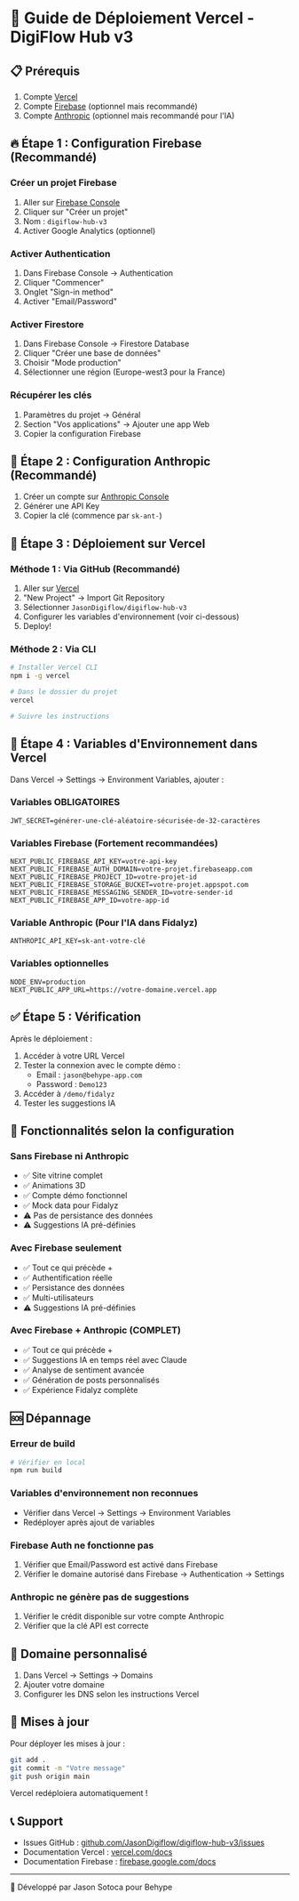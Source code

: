 # 🚀 Guide de Déploiement Vercel - DigiFlow Hub v3

## 📋 Prérequis

1. Compte [Vercel](https://vercel.com)
2. Compte [Firebase](https://console.firebase.google.com) (optionnel mais recommandé)
3. Compte [Anthropic](https://console.anthropic.com) (optionnel mais recommandé pour l'IA)

## 🔥 Étape 1 : Configuration Firebase (Recommandé)

### Créer un projet Firebase

1. Aller sur [Firebase Console](https://console.firebase.google.com)
2. Cliquer sur "Créer un projet"
3. Nom : `digiflow-hub-v3`
4. Activer Google Analytics (optionnel)

### Activer Authentication

1. Dans Firebase Console → Authentication
2. Cliquer "Commencer"
3. Onglet "Sign-in method"
4. Activer "Email/Password"

### Activer Firestore

1. Dans Firebase Console → Firestore Database
2. Cliquer "Créer une base de données"
3. Choisir "Mode production"
4. Sélectionner une région (Europe-west3 pour la France)

### Récupérer les clés

1. Paramètres du projet → Général
2. Section "Vos applications" → Ajouter une app Web
3. Copier la configuration Firebase

## 🤖 Étape 2 : Configuration Anthropic (Recommandé)

1. Créer un compte sur [Anthropic Console](https://console.anthropic.com)
2. Générer une API Key
3. Copier la clé (commence par `sk-ant-`)

## 🚀 Étape 3 : Déploiement sur Vercel

### Méthode 1 : Via GitHub (Recommandé)

1. Aller sur [Vercel](https://vercel.com)
2. "New Project" → Import Git Repository
3. Sélectionner `JasonDigiflow/digiflow-hub-v3`
4. Configurer les variables d'environnement (voir ci-dessous)
5. Deploy!

### Méthode 2 : Via CLI

```bash
# Installer Vercel CLI
npm i -g vercel

# Dans le dossier du projet
vercel

# Suivre les instructions
```

## 🔐 Étape 4 : Variables d'Environnement dans Vercel

Dans Vercel → Settings → Environment Variables, ajouter :

### Variables OBLIGATOIRES

```env
JWT_SECRET=générer-une-clé-aléatoire-sécurisée-de-32-caractères
```

### Variables Firebase (Fortement recommandées)

```env
NEXT_PUBLIC_FIREBASE_API_KEY=votre-api-key
NEXT_PUBLIC_FIREBASE_AUTH_DOMAIN=votre-projet.firebaseapp.com
NEXT_PUBLIC_FIREBASE_PROJECT_ID=votre-projet-id
NEXT_PUBLIC_FIREBASE_STORAGE_BUCKET=votre-projet.appspot.com
NEXT_PUBLIC_FIREBASE_MESSAGING_SENDER_ID=votre-sender-id
NEXT_PUBLIC_FIREBASE_APP_ID=votre-app-id
```

### Variable Anthropic (Pour l'IA dans Fidalyz)

```env
ANTHROPIC_API_KEY=sk-ant-votre-clé
```

### Variables optionnelles

```env
NODE_ENV=production
NEXT_PUBLIC_APP_URL=https://votre-domaine.vercel.app
```

## ✅ Étape 5 : Vérification

Après le déploiement :

1. Accéder à votre URL Vercel
2. Tester la connexion avec le compte démo :
   - Email : `jason@behype-app.com`
   - Password : `Demo123`
3. Accéder à `/demo/fidalyz`
4. Tester les suggestions IA

## 🎯 Fonctionnalités selon la configuration

### Sans Firebase ni Anthropic
- ✅ Site vitrine complet
- ✅ Animations 3D
- ✅ Compte démo fonctionnel
- ✅ Mock data pour Fidalyz
- ⚠️ Pas de persistance des données
- ⚠️ Suggestions IA pré-définies

### Avec Firebase seulement
- ✅ Tout ce qui précède +
- ✅ Authentification réelle
- ✅ Persistance des données
- ✅ Multi-utilisateurs
- ⚠️ Suggestions IA pré-définies

### Avec Firebase + Anthropic (COMPLET)
- ✅ Tout ce qui précède +
- ✅ Suggestions IA en temps réel avec Claude
- ✅ Analyse de sentiment avancée
- ✅ Génération de posts personnalisés
- ✅ Expérience Fidalyz complète

## 🆘 Dépannage

### Erreur de build
```bash
# Vérifier en local
npm run build
```

### Variables d'environnement non reconnues
- Vérifier dans Vercel → Settings → Environment Variables
- Redéployer après ajout de variables

### Firebase Auth ne fonctionne pas
1. Vérifier que Email/Password est activé dans Firebase
2. Vérifier le domaine autorisé dans Firebase → Authentication → Settings

### Anthropic ne génère pas de suggestions
1. Vérifier le crédit disponible sur votre compte Anthropic
2. Vérifier que la clé API est correcte

## 📱 Domaine personnalisé

1. Dans Vercel → Settings → Domains
2. Ajouter votre domaine
3. Configurer les DNS selon les instructions Vercel

## 🔄 Mises à jour

Pour déployer les mises à jour :

```bash
git add .
git commit -m "Votre message"
git push origin main
```

Vercel redéploiera automatiquement !

## 📞 Support

- Issues GitHub : [github.com/JasonDigiflow/digiflow-hub-v3/issues](https://github.com/JasonDigiflow/digiflow-hub-v3/issues)
- Documentation Vercel : [vercel.com/docs](https://vercel.com/docs)
- Documentation Firebase : [firebase.google.com/docs](https://firebase.google.com/docs)

---

💜 Développé par Jason Sotoca pour Behype